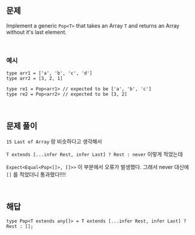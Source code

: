 ## 문제

Implement a generic `Pop<T>` that takes an Array `T` and returns an Array without it's last element.

<br>

### 예시

```tsx
type arr1 = ['a', 'b', 'c', 'd']
type arr2 = [3, 2, 1]

type re1 = Pop<arr1> // expected to be ['a', 'b', 'c']
type re2 = Pop<arr2> // expected to be [3, 2]
```
<br>

## 문제 풀이

`15 Last of Array` 랑 비슷하다고 생각해서

 `T extends [...infer Rest, infer Last] ? Rest : never` 이렇게 적었는데

`Expect<Equal<Pop<[]>, []>>` 이 부분에서 오류가 발생했다. 그래서 never 대신에 `[]` 를 적었더니 통과했다!!!!

<br>

## 해답

```tsx
type Pop<T extends any[]> = T extends [...infer Rest, infer Last] ? Rest : [];
```